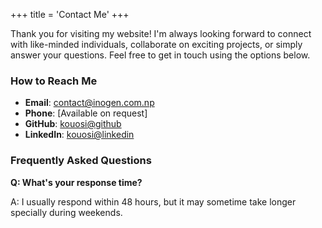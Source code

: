 +++
title = 'Contact Me'
+++

Thank you for visiting my website! I'm always looking forward to connect with like-minded individuals, collaborate on exciting projects, or simply answer your questions. Feel free to get in touch using the options below.

### How to Reach Me
- **Email**: contact@inogen.com.np
- **Phone**: [Available on request]
- **GitHub**: [kouosi@github](https://github.com/kouosi)
- **LinkedIn**: [kouosi@linkedin](https://np.linkedin.com/in/inogen-limbu-9669b4342)

### Frequently Asked Questions
**Q: What's your response time?**

A: I usually respond within 48 hours, but it may sometime take longer specially during weekends.
